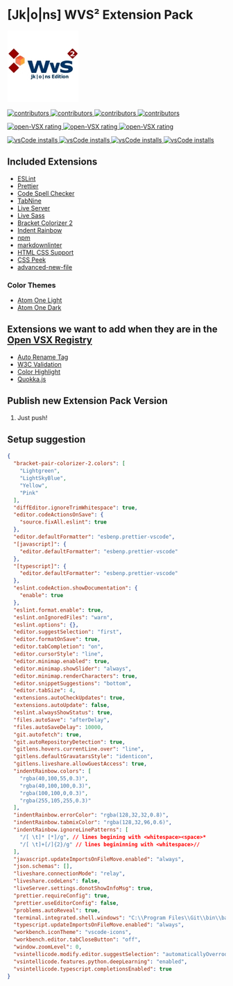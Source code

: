 # [Jk|o|ns] WVS² Extension Pack

![logo](https://github.com/Jim8Knopf/jkons-wvss-extensions/blob/master/images/wvs2_jkons_pack_logo.jpg?raw=true)

[
![contributors](https://img.shields.io/github/contributors/Jim8Knopf/jkons-wvss-extensions?style=plastic)
![contributors](https://img.shields.io/github/license/Jim8Knopf/jkons-wvss-extensions?style=plastic)
![contributors](https://img.shields.io/github/package-json/v/Jim8Knopf/jkons-wvss-extensions?style=plastic)
![contributors](https://img.shields.io/github/workflow/status/Jim8Knopf/jkons-wvss-extensions/Release?style=plastic)
](https://github.com/Jim8Knopf/jkons-wvss-extensions/graphs/contributors)

[
![open-VSX rating](https://img.shields.io/open-vsx/rating/JimKnopf/jkons-extension-pack?color=8743a7&label=Open%20VSX&style=plastic)
![open-VSX rating](https://img.shields.io/open-vsx/dt/JimKnopf/jkons-extension-pack?color=8743a7&style=plastic)
![open-VSX rating](https://img.shields.io/open-vsx/v/JimKnopf/jkons-extension-pack?color=8743a7&style=plastic)
](https://open-vsx.org/extension/JimKnopf/jkons-extension-pack)

[
![vsCode installs](https://img.shields.io/visual-studio-marketplace/r/JimKnopf.jkons-extension-pack?color=0065A9&logo=visual-studio-code&style=plastic)
![vsCode installs](https://img.shields.io/visual-studio-marketplace/d/JimKnopf.jkons-extension-pack?color=0065A9&logo=visual-studio-code&style=plastic)
![vsCode installs](https://img.shields.io/visual-studio-marketplace/v/JimKnopf.jkons-extension-pack?color=0065A9&logo=visual-studio-code&style=plastic)
![vsCode installs](https://img.shields.io/visual-studio-marketplace/i/JimKnopf.jkons-extension-pack?color=0065A9&logo=visual-studio-code&style=plastic)
](https://marketplace.visualstudio.com/items?itemName=JimKnopf.jkons-extension-pack)

## Included Extensions

- [ESLint](https://open-vsx.org/extension/dbaeumer/vscode-eslint)
- [Prettier](https://open-vsx.org/extension/esbenp/prettier-vscode)
- [Code Spell Checker](https://open-vsx.org/extension/streetsidesoftware/code-spell-checker)
- [TabNine](https://open-vsx.org/extension/TabNine/tabnine-vscode)
- [Live Server](https://open-vsx.org/extension/ritwickdey/LiveServer)
- [Live Sass](https://open-vsx.org/extension/glenn2223/live-sass)
- [Bracket Colorizer 2](https://open-vsx.org/extension/CoenraadS/bracket-pair-colorizer-2)
- [Indent Rainbow](https://open-vsx.org/extension/oderwat/indent-rainbow)
- [npm](https://open-vsx.org/extension/eg2/vscode-npm-script)
- [markdownlinter](https://open-vsx.org/extension/DavidAnson/vscode-markdownlint)
- [HTML CSS Support](https://open-vsx.org/extension/ecmel/vscode-html-css)
- [CSS Peek](https://open-vsx.org/extension/pranaygp/vscode-css-peek)
- [advanced-new-file](https://open-vsx.org/extension/patbenatar/advanced-new-file)

### Color Themes

- [Atom One Light](https://marketplace.visualstudio.com/items?itemName=akamud.vscode-theme-onelight)
- [Atom One Dark](https://marketplace.visualstudio.com/items?itemName=akamud.vscode-theme-onedark)

## Extensions we want to add when they are in the [Open VSX Registry](https://open-vsx.org)

- [Auto Rename Tag](https://marketplace.visualstudio.com/items?itemName=formulahendry.auto-rename-tag)
- [W3C Validation](https://marketplace.visualstudio.com/items?itemName=Umoxfo.vscode-w3cvalidation)
- [Color Highlight](https://marketplace.visualstudio.com/items?itemName=naumovs.color-highlight)
- [Quokka.js](https://marketplace.visualstudio.com/items?itemName=WallabyJs.quokka-vscode)

## Publish new Extension Pack Version

1. Just push!

## Setup suggestion

```json
{
  "bracket-pair-colorizer-2.colors": [
    "Lightgreen",
    "LightSkyBlue",
    "Yellow",
    "Pink"
  ],
  "diffEditor.ignoreTrimWhitespace": true,
  "editor.codeActionsOnSave": {
    "source.fixAll.eslint": true
  },
  "editor.defaultFormatter": "esbenp.prettier-vscode",
  "[javascript]": {
    "editor.defaultFormatter": "esbenp.prettier-vscode"
  },
  "[typescript]": {
    "editor.defaultFormatter": "esbenp.prettier-vscode"
  },
  "eslint.codeAction.showDocumentation": {
    "enable": true
  },
  "eslint.format.enable": true,
  "eslint.onIgnoredFiles": "warn",
  "eslint.options": {},
  "editor.suggestSelection": "first",
  "editor.formatOnSave": true,
  "editor.tabCompletion": "on",
  "editor.cursorStyle": "line",
  "editor.minimap.enabled": true,
  "editor.minimap.showSlider": "always",
  "editor.minimap.renderCharacters": true,
  "editor.snippetSuggestions": "bottom",
  "editor.tabSize": 4,
  "extensions.autoCheckUpdates": true,
  "extensions.autoUpdate": false,
  "eslint.alwaysShowStatus": true,
  "files.autoSave": "afterDelay",
  "files.autoSaveDelay": 10000,
  "git.autofetch": true,
  "git.autoRepositoryDetection": true,
  "gitlens.hovers.currentLine.over": "line",
  "gitlens.defaultGravatarsStyle": "identicon",
  "gitlens.liveshare.allowGuestAccess": true,
  "indentRainbow.colors": [
    "rgba(40,100,55,0.3)",
    "rgba(40,100,100,0.3)",
    "rgba(100,100,0,0.3)",
    "rgba(255,105,255,0.3)"
  ],
  "indentRainbow.errorColor": "rgba(128,32,32,0.8)",
  "indentRainbow.tabmixColor": "rgba(128,32,96,0.6)",
  "indentRainbow.ignoreLinePatterns": [
    "/[ \t]* [*]/g", // lines begining with <whitespace><space>*
    "/[ \t]+[/]{2}/g" // lines begininning with <whitespace>//
  ],
  "javascript.updateImportsOnFileMove.enabled": "always",
  "json.schemas": [],
  "liveshare.connectionMode": "relay",
  "liveshare.codeLens": false,
  "liveServer.settings.donotShowInfoMsg": true,
  "prettier.requireConfig": true,
  "prettier.useEditorConfig": false,
  "problems.autoReveal": true,
  "terminal.integrated.shell.windows": "C:\\Program Files\\Git\\bin\\bash.exe",
  "typescript.updateImportsOnFileMove.enabled": "always",
  "workbench.iconTheme": "vscode-icons",
  "workbench.editor.tabCloseButton": "off",
  "window.zoomLevel": 0,
  "vsintellicode.modify.editor.suggestSelection": "automaticallyOverrodeDefaultValue",
  "vsintellicode.features.python.deepLearning": "enabled",
  "vsintellicode.typescript.completionsEnabled": true
}
```
